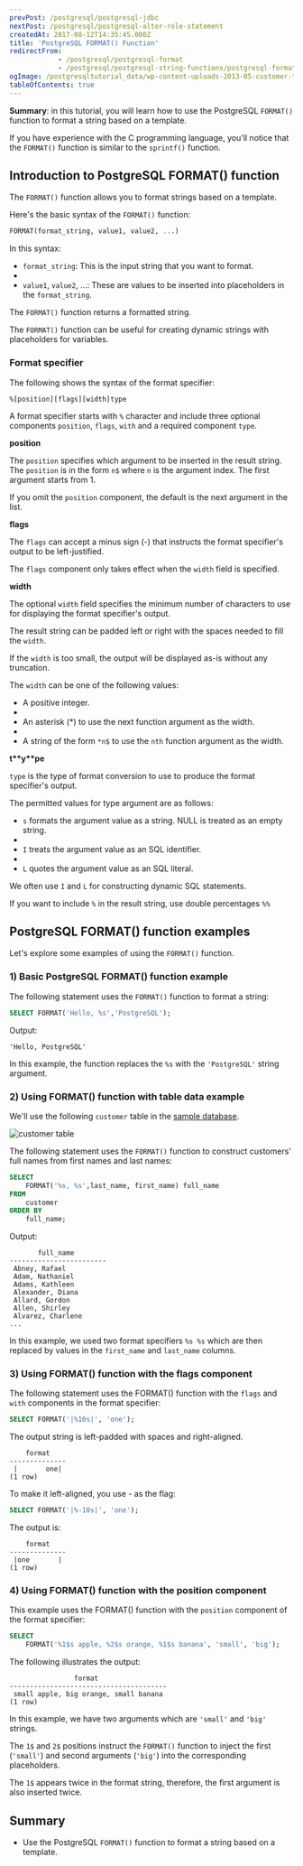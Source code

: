 ```yaml
---
prevPost: /postgresql/postgresql-jdbc
nextPost: /postgresql/postgresql-alter-role-statement
createdAt: 2017-08-12T14:35:45.000Z
title: 'PostgreSQL FORMAT() Function'
redirectFrom:
            - /postgresql/postgresql-format 
            - /postgresql/postgresql-string-functions/postgresql-format
ogImage: /postgresqltutorial_data/wp-content-uploads-2013-05-customer-table.png
tableOfContents: true
---
```



**Summary**: in this tutorial, you will learn how to use the PostgreSQL `FORMAT()` function to format a string based on a template.

If you have experience with the C programming language, you'll notice that the `FORMAT()` function is similar to the `sprintf()` function.

## Introduction to PostgreSQL FORMAT() function

The `FORMAT()` function allows you to format strings based on a template.

Here's the basic syntax of the `FORMAT()` function:

```sql
FORMAT(format_string, value1, value2, ...)
```

In this syntax:

- `format_string`: This is the input string that you want to format.
-
- `value1`, `value2`, ...: These are values to be inserted into placeholders in the `format_string`.

The `FORMAT()` function returns a formatted string.

The `FORMAT()` function can be useful for creating dynamic strings with placeholders for variables.

### Format specifier

The following shows the syntax of the format specifier:

```
%[position][flags][width]type
```

A format specifier starts with `%` character and include three optional components `position`, `flags`, `with` and a required component `type`.

**position**

The `position` specifies which argument to be inserted in the result string. The `position` is in the form `n$` where `n` is the argument index. The first argument starts from 1.

If you omit the `position` component, the default is the next argument in the list.

**flags**

The `flags` can accept a minus sign (-) that instructs the format specifier's output to be left-justified.

The `flags` component only takes effect when the `width` field is specified.

**width**

The optional `width` field specifies the minimum number of characters to use for displaying the format specifier's output.

The result string can be padded left or right with the spaces needed to fill the `width`.

If the `width` is too small, the output will be displayed as-is without any truncation.

The `width` can be one of the following values:

- A positive integer.
-
- An asterisk (\*) to use the next function argument as the width.
-
- A string of the form `*n$` to use the `nth` function argument as the width.

**t\*\***y\***\*pe**

`type` is the type of format conversion to use to produce the format specifier's output.

The permitted values for type argument are as follows:

- `s` formats the argument value as a string. NULL is treated as an empty string.
-
- `I` treats the argument value as an SQL identifier.
-
- `L` quotes the argument value as an SQL literal.

We often use `I` and `L` for constructing dynamic SQL statements.

If you want to include `%` in the result string, use double percentages `%%`

## PostgreSQL FORMAT() function examples

Let's explore some examples of using the `FORMAT()` function.

### 1) Basic PostgreSQL FORMAT() function example

The following statement uses the `FORMAT()` function to format a string:

```sql
SELECT FORMAT('Hello, %s','PostgreSQL');
```

Output:

```
'Hello, PostgreSQL'
```

In this example, the function replaces the `%s` with the `'PostgreSQL'` string argument.

### 2) Using FORMAT() function with table data example

We'll use the following `customer` table in the [sample database](/postgresql/postgresql-getting-started/postgresql-sample-database).

![customer table](/postgresqltutorial_data/wp-content-uploads-2013-05-customer-table.png)

The following statement uses the `FORMAT()` function to construct customers' full names from first names and last names:

```sql
SELECT
    FORMAT('%s, %s',last_name, first_name) full_name
FROM
    customer
ORDER BY
    full_name;
```

Output:

```
       full_name
------------------------
 Abney, Rafael
 Adam, Nathaniel
 Adams, Kathleen
 Alexander, Diana
 Allard, Gordon
 Allen, Shirley
 Alvarez, Charlene
...
```

In this example, we used two format specifiers `%s %s` which are then replaced by values in the `first_name` and `last_name` columns.

### 3) Using FORMAT() function with the flags component

The following statement uses the FORMAT() function with the `flags` and `with` components in the format specifier:

```sql
SELECT FORMAT('|%10s|', 'one');
```

The output string is left-padded with spaces and right-aligned.

```
    format
--------------
 |       one|
(1 row)
```

To make it left-aligned, you use - as the flag:

```sql
SELECT FORMAT('|%-10s|', 'one');
```

The output is:

```
    format
--------------
 |one       |
(1 row)
```

### 4) Using FORMAT() function with the position component

This example uses the FORMAT() function with the `position` component of the format specifier:

```sql
SELECT
    FORMAT('%1$s apple, %2$s orange, %1$s banana', 'small', 'big');
```

The following illustrates the output:

```
                format
---------------------------------------
 small apple, big orange, small banana
(1 row)
```

In this example, we have two arguments which are `'small'` and `'big'` strings.

The `1$` and `2$` positions instruct the `FORMAT()` function to inject the first (`'small'`) and second arguments (`'big'`) into the corresponding placeholders.

The `1$` appears twice in the format string, therefore, the first argument is also inserted twice.

## Summary

- Use the PostgreSQL `FORMAT()` function to format a string based on a template.
